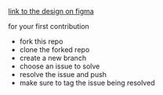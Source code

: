 <a href="https://www.figma.com/file/BNVCLu756ZFpPMC7ZFOOWq/Free-Figma-Materio-Admin-Dashboard-UI-Kit-(Community)?node-id=7247%3A38224"> link to the design on figma </a>
<p>
 for your first contribution
  <ul>
    <li> fork this repo  </li>
    <li> clone the forked repo </li>
    <li> create a new branch</li>
    <li> choose an issue to solve </li>
    <li> resolve the issue and push </li>
    <li> make sure to tag the issue being resolved </li>
    
  </ul>
</p>
